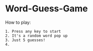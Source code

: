 # Word-Guess-Game

How to play:

    1. Press any key to start
    2. It's a random word pop up
    3. Just 5 guesses!
    4. 